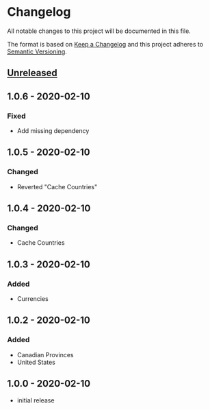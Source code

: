 # Changelog

All notable changes to this project will be documented in this file.

The format is based on [Keep a Changelog](http://keepachangelog.com/en/1.0.0/)
and this project adheres to [Semantic Versioning](http://semver.org/spec/v2.0.0.html).

## [Unreleased]

## 1.0.6 - 2020-02-10

### Fixed

- Add missing dependency

## 1.0.5 - 2020-02-10

### Changed

- Reverted "Cache Countries"

## 1.0.4 - 2020-02-10

### Changed

- Cache Countries

## 1.0.3 - 2020-02-10

### Added

- Currencies

## 1.0.2 - 2020-02-10

### Added

- Canadian Provinces
- United States

## 1.0.0 - 2020-02-10

- initial release

[Unreleased]: https://github.com/kodekeep/sushi-countries/compare/master...develop
